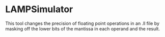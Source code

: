 # LAMPSimulator

This tool changes the precision of floating point operations in an
.ll file by masking off the lower bits of the mantissa in each
operand and the result.
